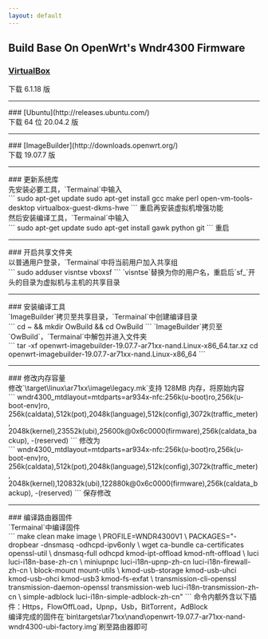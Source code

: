 ```yaml
---
layout: default
---
```


## Build Base On OpenWrt's Wndr4300 Firmware<br>
### [VirtualBox](https://www.virtualbox.org/wiki/Downloads)<br>
下载 6.1.18 版
<hr>
### [Ubuntu](http://releases.ubuntu.com/)<br>
下载 64 位 20.04.2 版
<hr>
### [ImageBuilder](http://downloads.openwrt.org/)<br>
下载 19.07.7 版
<hr>
### 更新系统库<br>
先安装必要工具，`Termainal`中输入<br>
```
sudo apt-get update
sudo apt-get install gcc make perl open-vm-tools-desktop virtualbox-guest-dkms-hwe
```
重启再安装虚拟机增强功能<br>
然后安装编译工具，`Termainal`中输入<br>
```
sudo apt-get update
sudo apt-get install gawk python git
```
重启
<hr>
### 开启共享文件夹<br>
以普通用户登录，`Termainal`中将当前用户加入共享组<br>
```
sudo adduser visntse vboxsf
```
`visntse`替换为你的用户名，重启后`sf_`开头的目录为虚拟机与主机的共享目录
<hr>
### 安装编译工具<br>
`ImageBuilder`拷贝至共享目录，`Termainal`中创建编译目录<br>
```
cd ~ && mkdir OwBuild && cd OwBuild
```
`ImageBuilder`拷贝至`OwBuild`，`Termainal`中解包并进入文件夹<br>
```
tar -xf openwrt-imagebuilder-19.07.7-ar71xx-nand.Linux-x86_64.tar.xz
cd openwrt-imagebuilder-19.07.7-ar71xx-nand.Linux-x86_64
```
<hr>
### 修改内存容量<br>
修改`\target\linux\ar71xx\image\legacy.mk`支持 128MB 内存，将原始内容<br>
```
wndr4300_mtdlayout=mtdparts=ar934x-nfc:256k(u-boot)ro,256k(u-boot-env)ro,
256k(caldata),512k(pot),2048k(language),512k(config),3072k(traffic_meter),
2048k(kernel),23552k(ubi),25600k@0x6c0000(firmware),256k(caldata_backup),
-(reserved)
```
修改为<br>
```
wndr4300_mtdlayout=mtdparts=ar934x-nfc:256k(u-boot)ro,256k(u-boot-env)ro,
256k(caldata),512k(pot),2048k(language),512k(config),3072k(traffic_meter),
2048k(kernel),120832k(ubi),122880k@0x6c0000(firmware),256k(caldata_backup),
-(reserved)
```
保存修改
<hr>
### 编译路由器固件<br>
`Termainal`中编译固件<br>
```
make clean
make image \
PROFILE=WNDR4300V1 \
PACKAGES="-dropbear -dnsmasq -odhcpd-ipv6only \
wget ca-bundle ca-certificates openssl-util \
dnsmasq-full odhcpd kmod-ipt-offload kmod-nft-offload \
luci luci-i18n-base-zh-cn \
miniupnpc luci-i18n-upnp-zh-cn luci-i18n-firewall-zh-cn \
block-mount mount-utils \
kmod-usb-storage kmod-usb-uhci kmod-usb-ohci kmod-usb3 kmod-fs-exfat \
transmission-cli-openssl transmission-daemon-openssl transmission-web luci-i18n-transmission-zh-cn \
simple-adblock luci-i18n-simple-adblock-zh-cn"
```
命令内额外含以下插件：Https，FlowOffLoad，Upnp，Usb，BitTorrent，AdBlock<br>
编译完成的固件在`bin\targets\ar71xx\nand\openwrt-19.07.7-ar71xx-nand-wndr4300-ubi-factory.img`刷至路由器即可
